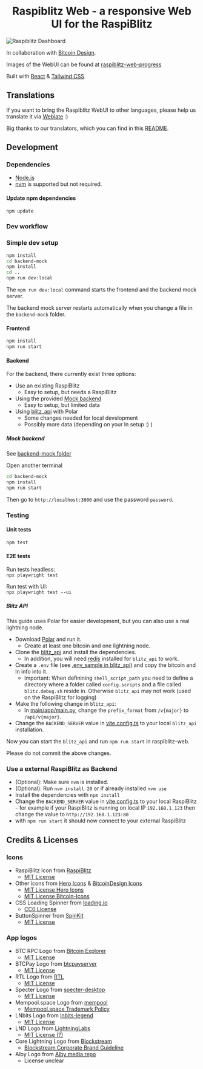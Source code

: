 <h1 align="center">Raspiblitz Web - a responsive Web UI for the RaspiBlitz</h1>

![Raspiblitz Dashboard](preview.png)

In collaboration with [Bitcoin Design](https://bitcoin.design/).

Images of the WebUI can be found at [raspiblitz-web-progress](https://github.com/cstenglein/raspiblitz-web-progress)

Built with [React](https://reactjs.org/) & [Tailwind CSS](https://tailwindcss.com/).

## Translations

If you want to bring the Raspiblitz WebUI to other languages, please help us translate it via [Weblate](https://hosted.weblate.org/projects/raspiblitz-web/translations/) :)

Big thanks to our translators, which you can find in this [README](src/i18n/README.md).

## Development

### Dependencies

- [Node.js](https://nodejs.org/en/download/)
- [nvm](https://github.com/nvm-sh/nvm#intro) is supported but not required.

#### Update npm dependencies

```sh
npm update
```

### Dev workflow

### Simple dev setup

```bash
npm install
cd backend-mock
npm install
cd ..
npm run dev:local
```

The `npm run dev:local` command starts the frontend and the backend mock server.

The backend mock server restarts automatically when you change a file in the `backend-mock` folder.

#### Frontend

```bash
npm install
npm run start
```

#### Backend

For the backend, there currently exist three options:

- Use an existing RaspiBlitz
  - Easy to setup, but needs a RaspiBlitz
- Using the provided [Mock backend](#mock-backend)
  - Easy to setup, but limited data
- Using [blitz_api](#blitz-api) with Polar
  - Some changes needed for local development
  - Possibly more data (depending on your ln setup :) )

##### Mock backend

See [backend-mock folder](./backend-mock)

Open another terminal

```sh
cd backend-mock
npm install
npm run start
```

Then go to `http://localhost:3000` and use the password `password`.

### Testing

#### Unit tests

`npm test`

#### E2E tests

Run tests headless:\
`npx playwright test`

Run test with UI:\
`npx playwright test --ui`

##### Blitz API

This guide uses Polar for easier development, but you can also use a real lightning node.

- Download [Polar](https://lightningpolar.com/) and run it.
  - Create at least one bitcoin and one lightning node.
- Clone the [blitz_api](https://github.com/fusion44/blitz_api) and install the dependencies.
  - In addition, you will need [redis](https://redis.io/) installed for `blitz_api` to work.
- Create a `.env` file (see [.env_sample in blitz_api](https://github.com/fusion44/blitz_api/blob/main/.env_sample)) and copy the bitcoin and ln info into it.
  - Important: When definining `shell_script_path` you need to define a directory where a folder called `config.scripts` and a file called `blitz.debug.sh` reside in. Otherwise `blitz_api` may not work (used on the RaspiBlitz for logging)
- Make the following change in `blitz_api`:
  - In [main/app/main.py](https://github.com/fusion44/blitz_api/blob/main/app/main.py#L48), change the `prefix_format` from `/v{major}` to `/api/v{major}`.
- Change the `BACKEND_SERVER` value in [vite.config.ts](vite.config.ts) to your local `blitz_api` installation.

Now you can start the `blitz_api` and run `npm run start` in raspiblitz-web.

Please do not commit the above changes.

### Use a external RaspiBlitz as Backend

- (Optional): Make sure `nvm` is installed.
- (Optional): Run `nvm install 20` or if already installed `nvm use`
- Install the dependencies with `npm install`
- Change the `BACKEND_SERVER` value in [vite.config.ts](vite.config.ts) to your local RaspiBlitz - for example if your RaspiBlitz is running on local IP `192.168.1.123` then change the value to `http://192.168.1.123:80`
- with `npm run start` it should now connect to your external RaspiBlitz

## Credits & Licenses

### Icons

- RaspiBlitz Icon from [RaspiBlitz](https://github.com/rootzoll/raspiblitz)
  - [MIT License](https://github.com/rootzoll/raspiblitz/blob/v1.10/LICENSE)
- Other icons from [Hero Icons](https://heroicons.com/) & [BitcoinDesign Icons](https://github.com/bitcoindesign/bitcoin-icons)
  - [MIT License Hero Icons](https://github.com/tailwindlabs/heroicons/blob/master/LICENSE)
  - [MIT License Bitcoin-Icons](https://github.com/BitcoinDesign/Bitcoin-Icons/blob/main/LICENSE)
- CSS Loading Spinner from [loading.io](https://loading.io/css/)
  - [CC0 License](https://loading.io/css/)
- ButtonSpinner from [SpinKit](https://github.com/tobiasahlin/SpinKit)
  - [MIT License](https://github.com/tobiasahlin/SpinKit/blob/master/LICENSE)

### App logos

- BTC RPC Logo from [Bitcoin Explorer](https://bitcoinexplorer.org)
  - [MIT License](https://github.com/janoside/btc-rpc-explorer)
- BTCPay Logo from [btcpayserver](https://github.com/btcpayserver/btcpayserver)
  - [MIT License](https://github.com/btcpayserver/btcpayserver/blob/master/LICENSE)
- RTL Logo from [RTL](https://github.com/Ride-The-Lightning/RTL)
  - [MIT License](https://github.com/Ride-The-Lightning/RTL/blob/master/LICENSE)
- Specter Logo from [specter-desktop](https://github.com/cryptoadvance/specter-desktop)
  - [MIT License](https://github.com/cryptoadvance/specter-desktop/blob/master/LICENSE)
- Mempool.space Logo from [mempool](https://github.com/mempool/mempool)
  - [Mempool.space Trademark Policy](https://mempool.space/trademark-policy)
- LNbits Logo from [lnbits-legend](https://github.com/lnbits/lnbits-legend)
  - [MIT License](https://github.com/lnbits/lnbits-legend/blob/master/LICENSE)
- LND Logo from [LightningLabs](https://github.com/lightningnetwork/lnd)
  - [MIT License (?)](https://github.com/lightningnetwork/lnd/blob/master/LICENSE)
- Core Lightning Logo from [Blockstream](https://blockstream.com/)
  - [Blockstream Corporate Brand Guideline](https://blockstream.com/brand-assets/)
- Alby Logo from [Alby media repo](https://github.com/getAlby/media)
  - License unclear

